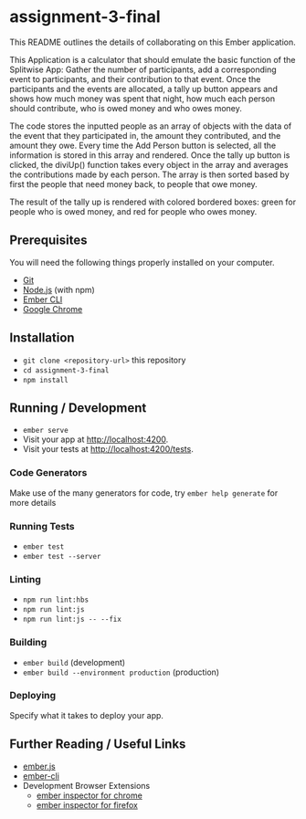 # assignment-3-final

This README outlines the details of collaborating on this Ember application.

This Application is a calculator that should emulate the basic function of the Splitwise App: Gather the number of participants, add a corresponding event to participants, and their contribution to that event. Once the participants and the events are allocated, a tally up button appears and shows how much money was spent that night, how much each person should contribute, who is owed money and who owes money.

The code stores the inputted people as an array of objects with the data of the event that they participated in, the amount they contributed, and the amount they owe. Every time the Add Person button is selected, all the information is stored in this array and rendered. Once the tally up button is clicked, the diviUp() function takes every object in the array and averages the contributions made by each person. The array is then sorted based by first the people that need money back, to people that owe money. 


The result of the tally up is rendered with colored bordered boxes: green for people who is owed money, and red for people who owes money. 



## Prerequisites

You will need the following things properly installed on your computer.

* [Git](https://git-scm.com/)
* [Node.js](https://nodejs.org/) (with npm)
* [Ember CLI](https://ember-cli.com/)
* [Google Chrome](https://google.com/chrome/)

## Installation

* `git clone <repository-url>` this repository
* `cd assignment-3-final`
* `npm install`

## Running / Development

* `ember serve`
* Visit your app at [http://localhost:4200](http://localhost:4200).
* Visit your tests at [http://localhost:4200/tests](http://localhost:4200/tests).

### Code Generators

Make use of the many generators for code, try `ember help generate` for more details

### Running Tests

* `ember test`
* `ember test --server`

### Linting

* `npm run lint:hbs`
* `npm run lint:js`
* `npm run lint:js -- --fix`

### Building

* `ember build` (development)
* `ember build --environment production` (production)

### Deploying

Specify what it takes to deploy your app.

## Further Reading / Useful Links

* [ember.js](https://emberjs.com/)
* [ember-cli](https://ember-cli.com/)
* Development Browser Extensions
  * [ember inspector for chrome](https://chrome.google.com/webstore/detail/ember-inspector/bmdblncegkenkacieihfhpjfppoconhi)
  * [ember inspector for firefox](https://addons.mozilla.org/en-US/firefox/addon/ember-inspector/)
